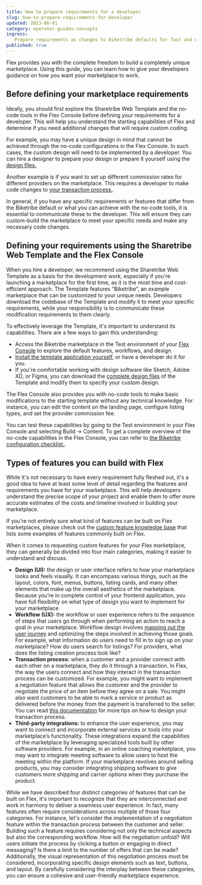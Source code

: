 ```yaml
---
title: How to prepare requirements for a developer
slug: how-to-prepare-requirements-for-developer
updated: 2023-06-01
category: operator-guides-concepts
ingress:
   Prepare requirements as changes to Biketribe defaults for fast and efficient custom development
published: true   
---
```



Flex provides you with the complete freedom to build a completely unique marketplace. Using this guide, you can learn how to give your developers guidance on how you want your marketplace to work.

## Before defining your marketplace requirements 

Ideally, you should first explore the Sharetribe Web Template and the no-code tools in the Flex Console before defining your requirements for a developer. This will help you understand the starting capabilities of Flex and determine if you need additional changes that will require custom coding.

For example, you may have a unique design in mind that cannot be achieved through the no-code configurations in the Flex Console. In such cases, the custom design will need to be implemented by a developer. You can hire a designer to prepare your design or prepare it yourself using the [design files.](https://www.sharetribe.com/docs/design-toolkit/design-files/)

Another example is if you want to set up different commission rates for different providers on the marketplace. This requires a developer to make code changes to [your transaction process.](https://www.sharetribe.com/docs/concepts/change-transaction-process/).

In general, if you have any specific requirements or features that differ from the Biketribe default or what you can achieve with the no-code tools, it is essential to communicate these to the developer. This will ensure they can custom-build the marketplace to meet your specific needs and make any necessary code changes.


## Defining your requirements using the Sharetribe Web Template and the Flex Console

When you hire a developer, we recommend using the Sharetribe Web Template as a basis for the development work, especially if you're launching a marketplace for the first time, as it is the most time and cost-efficient approach. The Template features “Biketribe”, an example marketplace that can be customized to your unique needs. Developers download the codebase of the Template and modify it to meet your specific requirements, while your responsibility is to communicate these modification requirements to them clearly. 

To effectively leverage the Template, it's important to understand its capabilities. There are a few ways to gain this understanding:

- Access the Biketribe marketplace in the Test environment of your [Flex Console](https://flex-console.sharetribe.com/) to explore the default features, workflows, and design.
- [Install the template application yourself](https://www.sharetribe.com/docs/introduction/getting-started-with-web-template/), or have a developer do it for you.
- If you're comfortable working with design software like Sketch, Adobe XD, or Figma, you can download the [complete design files](https://www.sharetribe.com/docs/design-toolkit/design-files/) of the Template and modify them to specify your custom design.

The Flex Console also provides you with no-code tools to make basic modifications to the starting template without any technical knowledge. For instance, you can edit the content on the landing page, configure listing types, and set the provider commission fee. 

You can test these capabilities by going to the Test environment in your Flex Console and selecting Build → Content. To get a complete overview of the no-code capabilities in the Flex Console, you can refer to [the Biketribe configuration checklist.](https://www.sharetribe.com/docs/operator-guides/biketribe-configuration-checklist).

## Types of features you can build with Flex

While it's not necessary to have every requirement fully fleshed out, it's a good idea to have at least some level of detail regarding the features and requirements you have for your marketplace. This will help developers understand the precise scope of your project and enable them to offer more accurate estimates of the costs and timeline involved in building your marketplace.

If you’re not entirely sure what kind of features can be built on Flex marketplaces, please check out the [custom feature knowledge base](https://www.sharetribe.com/docs/operator-guides/feature-knowledge-base/) that lists some examples of features commonly built on Flex. 

When it comes to requesting custom features for your Flex marketplace, they can generally be divided into four main categories, making it easier to understand and discuss.


- **Design (UI):** the design or user interface refers to how your marketplace looks and feels visually. It can encompass various things, such as the layout, colors, font, menus, buttons, listing cards, and many other elements that make up the overall aesthetics of the marketplace. Because you’re in complete control of your frontend application, you have full flexibility on what type of design you want to implement for your marketplace
- **Workflow (UX):** the workflow or user experience refers to the sequence of steps that users go through when performing an action to reach a goal in your marketplace. Workflow design involves [mapping out the user journey](https://www.sharetribe.com/docs/design-toolkit/your-user-journey-a-guide/) and optimizing the steps involved in achieving those goals. For example, what information do users need to fill in to sign up on your marketplace? How do users search for listings? For providers, what does the listing creation process look like? 
- **Transaction process:** when a customer and a provider connect with each other on a marketplace, they do it through a transaction. In Flex, the way the users connect and how they interact in the transaction process can be customized. For example, you might want to implement a negotiation feature that allows the customer and the provider to negotiate the price of an item before they agree on a sale. You might also want customers to be able to mark a service or product as delivered before the money from the payment is transferred to the seller. You can read [this documentation](https://www.sharetribe.com/docs/concepts/change-transaction-process/) for more tips on how to design your transaction process. 
- **Third-party integrations:** to enhance the user experience, you may want to connect and incorporate external services or tools into your marketplace’s functionality. These integrations expand the capabilities of the marketplace by leveraging specialized tools built by other software providers. For example, in an online coaching marketplace, you may want to integrate meeting software to allow users to host the meeting within the platform. If your marketplace revolves around selling products, you may consider integrating shipping software to give customers more shipping and carrier options when they purchase the product. 

While we have described four distinct categories of features that can be built on Flex, it's important to recognize that they are interconnected and work in harmony to deliver a seamless user experience. In fact, many features often require considerations across multiple of those four categories. For instance, let's consider the implementation of a negotiation feature within the transaction process between the customer and seller. Building such a feature requires considering not only the technical aspects but also the corresponding workflow. How will the negotiation unfold? Will users initiate the process by clicking a button or engaging in direct messaging? Is there a limit to the number of offers that can be made? Additionally, the visual representation of this negotiation process must be considered, incorporating specific design elements such as text, buttons, and layout. By carefully considering the interplay between these categories, you can ensure a cohesive and user-friendly marketplace experience.



